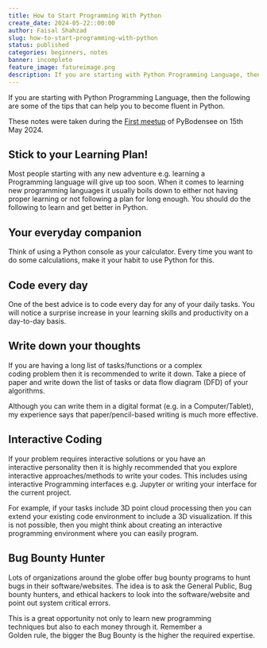 ```yaml
---
title: How to Start Programming With Python
create_date: 2024-05-22::00:00
author: Faisal Shahzad
slug: how-to-start-programming-with-python
status: published
categories: beginners, notes
banner: incomplete
feature_image: fatureimage.png
description: If you are starting with Python Programming Language, then the following are some of the tips that can help you to become fluent in Python.
---
```


If you are starting with Python Programming Language, then the following are some of the tips that can help you to become fluent in Python. 

These notes were taken during the [First meetup](/meetups/meetup-1-establishment-of-pybodensee-user-group/) of PyBodensee on 15th May 2024.

## Stick to your Learning Plan!

Most people starting with any new adventure e.g. learning a Programming language will give up too soon. When it comes to learning new programming languages it usually boils down to either not having proper learning or not following a plan for long enough. You should do the following to learn and get better in Python.


## Your everyday companion

Think of using a Python console as your calculator. Every time you want to do some calculations, make it your habit to use Python for this. 

## Code every day
One of the best advice is to code every day for any of your daily tasks. You will notice a surprise increase in your learning skills and productivity on a day-to-day basis. 


## Write down your thoughts

If you are having a long list of tasks/functions or a complex coding problem then it is recommended to write it down. Take a piece of paper and write down the list of tasks or data flow diagram (DFD) of your algorithms. 

Although you can write them in a digital format (e.g. in a Computer/Tablet), my experience says that paper/pencil-based writing is much more effective.


## Interactive Coding

If your problem requires interactive solutions or you have an interactive personality then it is highly recommended that you explore interactive approaches/methods to write your codes. This includes using interactive Programming interfaces e.g. Jupyter or writing your interface for the current project. 

For example, if your tasks include 3D point cloud processing then you can extend your existing code environment to include a 3D visualization. If this is not possible, then you might think about creating an interactive programming environment where you can easily program.

## Bug Bounty Hunter
Lots of organizations around the globe offer bug bounty programs to hunt bugs in their software/websites. The idea is to ask the General Public, Bug bounty hunters, and ethical hackers to look into the software/website and point out system critical errors. 

This is a great opportunity not only to learn new programming techniques but also to each money through it. Remember a Golden rule, the bigger the Bug Bounty is the higher the required expertise. 